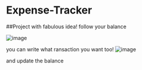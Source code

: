 # Expense-Tracker
##Project with fabulous idea!
follow your balance

![image](https://user-images.githubusercontent.com/44931963/188671943-b2ec7433-ed88-48cf-94c1-2012b1ef24eb.png)


you can write what ransaction you want too!
![image](https://user-images.githubusercontent.com/44931963/188672215-5d45edb4-20c5-47e9-a40a-dae36e8345fa.png)

and update the balance

